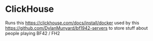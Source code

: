 # ClickHouse
Runs this https://clickhouse.com/docs/install/docker used by this https://github.com/DylanMunyard/bf1942-servers to store stuff about people playing BF42 / FH2 

